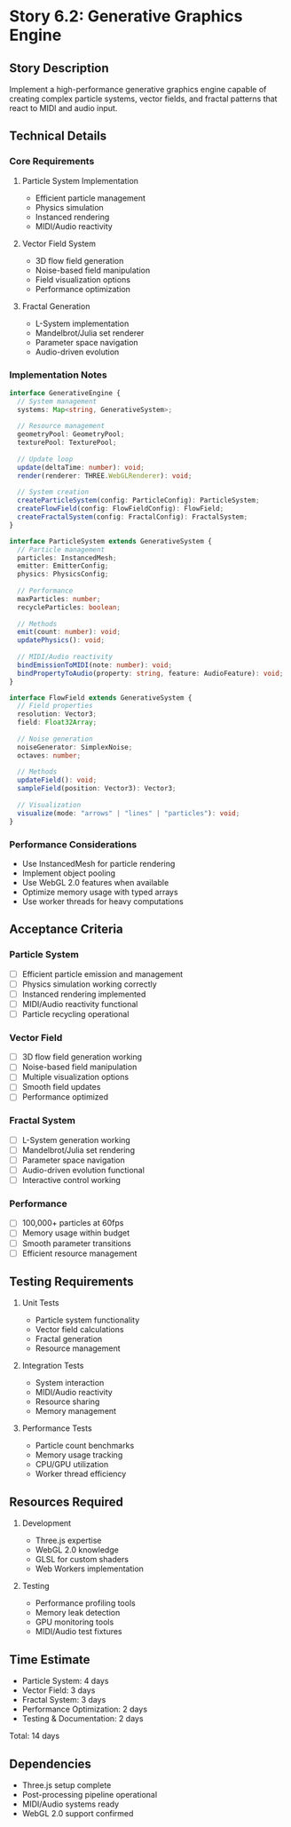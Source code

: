 # Story 6.2: Generative Graphics Engine

## Story Description
Implement a high-performance generative graphics engine capable of creating complex particle systems, vector fields, and fractal patterns that react to MIDI and audio input.

## Technical Details

### Core Requirements
1. Particle System Implementation
   - Efficient particle management
   - Physics simulation
   - Instanced rendering
   - MIDI/Audio reactivity

2. Vector Field System
   - 3D flow field generation
   - Noise-based field manipulation
   - Field visualization options
   - Performance optimization

3. Fractal Generation
   - L-System implementation
   - Mandelbrot/Julia set renderer
   - Parameter space navigation
   - Audio-driven evolution

### Implementation Notes

```typescript
interface GenerativeEngine {
  // System management
  systems: Map<string, GenerativeSystem>;
  
  // Resource management
  geometryPool: GeometryPool;
  texturePool: TexturePool;
  
  // Update loop
  update(deltaTime: number): void;
  render(renderer: THREE.WebGLRenderer): void;
  
  // System creation
  createParticleSystem(config: ParticleConfig): ParticleSystem;
  createFlowField(config: FlowFieldConfig): FlowField;
  createFractalSystem(config: FractalConfig): FractalSystem;
}

interface ParticleSystem extends GenerativeSystem {
  // Particle management
  particles: InstancedMesh;
  emitter: EmitterConfig;
  physics: PhysicsConfig;
  
  // Performance
  maxParticles: number;
  recycleParticles: boolean;
  
  // Methods
  emit(count: number): void;
  updatePhysics(): void;
  
  // MIDI/Audio reactivity
  bindEmissionToMIDI(note: number): void;
  bindPropertyToAudio(property: string, feature: AudioFeature): void;
}

interface FlowField extends GenerativeSystem {
  // Field properties
  resolution: Vector3;
  field: Float32Array;
  
  // Noise generation
  noiseGenerator: SimplexNoise;
  octaves: number;
  
  // Methods
  updateField(): void;
  sampleField(position: Vector3): Vector3;
  
  // Visualization
  visualize(mode: "arrows" | "lines" | "particles"): void;
}
```

### Performance Considerations
- Use InstancedMesh for particle rendering
- Implement object pooling
- Use WebGL 2.0 features when available
- Optimize memory usage with typed arrays
- Use worker threads for heavy computations

## Acceptance Criteria

### Particle System
- [ ] Efficient particle emission and management
- [ ] Physics simulation working correctly
- [ ] Instanced rendering implemented
- [ ] MIDI/Audio reactivity functional
- [ ] Particle recycling operational

### Vector Field
- [ ] 3D flow field generation working
- [ ] Noise-based field manipulation
- [ ] Multiple visualization options
- [ ] Smooth field updates
- [ ] Performance optimized

### Fractal System
- [ ] L-System generation working
- [ ] Mandelbrot/Julia set rendering
- [ ] Parameter space navigation
- [ ] Audio-driven evolution functional
- [ ] Interactive control working

### Performance
- [ ] 100,000+ particles at 60fps
- [ ] Memory usage within budget
- [ ] Smooth parameter transitions
- [ ] Efficient resource management

## Testing Requirements

1. Unit Tests
   - Particle system functionality
   - Vector field calculations
   - Fractal generation
   - Resource management

2. Integration Tests
   - System interaction
   - MIDI/Audio reactivity
   - Resource sharing
   - Memory management

3. Performance Tests
   - Particle count benchmarks
   - Memory usage tracking
   - CPU/GPU utilization
   - Worker thread efficiency

## Resources Required

1. Development
   - Three.js expertise
   - WebGL 2.0 knowledge
   - GLSL for custom shaders
   - Web Workers implementation

2. Testing
   - Performance profiling tools
   - Memory leak detection
   - GPU monitoring tools
   - MIDI/Audio test fixtures

## Time Estimate
- Particle System: 4 days
- Vector Field: 3 days
- Fractal System: 3 days
- Performance Optimization: 2 days
- Testing & Documentation: 2 days

Total: 14 days

## Dependencies
- Three.js setup complete
- Post-processing pipeline operational
- MIDI/Audio systems ready
- WebGL 2.0 support confirmed 